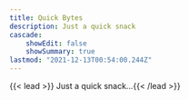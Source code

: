 ```yaml
---
title: Quick Bytes
description: Just a quick snack
cascade:
    showEdit: false
    showSummary: true
lastmod: "2021-12-13T00:54:00.244Z"
---
```


{{< lead >}}
Just a quick snack...{{< /lead >}}
